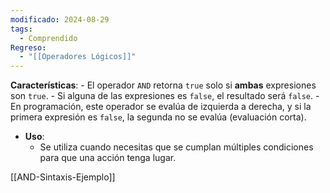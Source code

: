 ```yaml
---
modificado: 2024-08-29
tags:
  - Comprendido
Regreso:
  - "[[Operadores Lógicos]]"
---
```

**Características**:
    - El operador `AND` retorna `true` solo si **ambas** expresiones son `true`.
    - Si alguna de las expresiones es `false`, el resultado será `false`.
    - En programación, este operador se evalúa de izquierda a derecha, y si la primera expresión es `false`, la segunda no se evalúa (evaluación corta).
- **Uso**:
    - Se utiliza cuando necesitas que se cumplan múltiples condiciones para que una acción tenga lugar.


[[AND-Sintaxis-Ejemplo]]